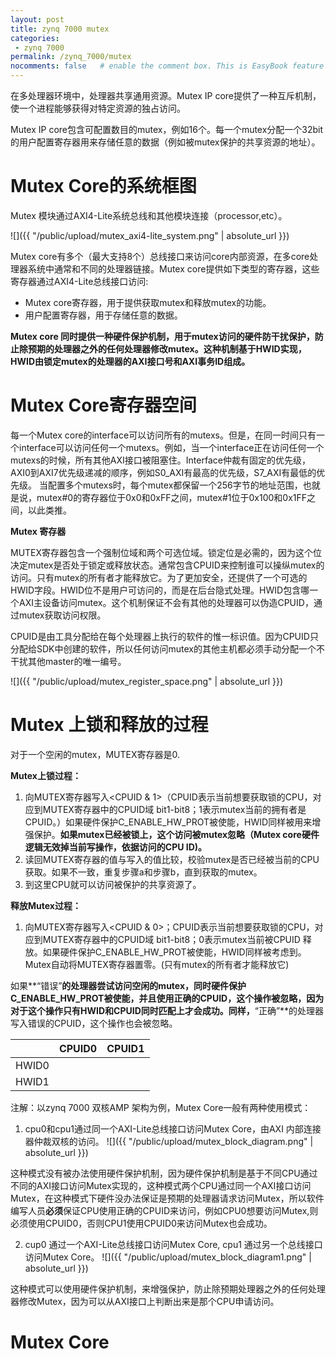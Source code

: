 ```yaml
---
layout: post
title: zynq 7000 mutex
categories: 
 - zynq 7000
permalink: /zynq_7000/mutex
nocomments: false  	# enable the comment box. This is EasyBook feature
---
```


在多处理器环境中，处理器共享通用资源。Mutex IP core提供了一种互斥机制，使一个进程能够获得对特定资源的独占访问。

Mutex IP core包含可配置数目的mutex，例如16个。每一个mutex分配一个32bit的用户配置寄存器用来存储任意的数据（例如被mutex保护的共享资源的地址）。

# Mutex Core的系统框图

Mutex 模块通过AXI4-Lite系统总线和其他模块连接（processor,etc）。

![]({{ "/public/upload/mutex_axi4-lite_system.png" | absolute_url }})

Mutex core有多个（最大支持8个）总线接口来访问core内部资源，在多core处理器系统中通常和不同的处理器链接。Mutex core提供如下类型的寄存器，这些寄存器通过AXI4-Lite总线接口访问:

- Mutex core寄存器，用于提供获取mutex和释放mutex的功能。
- 用户配置寄存器，用于存储任意的数据。

**Mutex core 同时提供一种硬件保护机制，用于mutex访问的硬件防干扰保护，防止除预期的处理器之外的任何处理器修改mutex。这种机制基于HWID实现，HWID由锁定mutex的处理器的AXI接口号和AXI事务ID组成。**

# Mutex Core寄存器空间
	
每一个Mutex core的interface可以访问所有的mutexs。但是，在同一时间只有一个interface可以访问任何一个mutexs。例如，当一个interface正在访问任何一个mutexs的时候，所有其他AXI接口被阻塞住。Interface仲裁有固定的优先级，AXI0到AXI7优先级递减的顺序，例如S0_AXI有最高的优先级，S7_AXI有最低的优先级。
当配置多个mutexs时，每个mutex都保留一个256字节的地址范围，也就是说，mutex#0的寄存器位于0x0和0xFF之间，mutex#1位于0x100和0x1FF之间，以此类推。

**Mutex 寄存器**

MUTEX寄存器包含一个强制位域和两个可选位域。锁定位是必需的，因为这个位决定mutex是否处于锁定或释放状态。通常包含CPUID来控制谁可以操纵mutex的访问。只有mutex的所有者才能释放它。为了更加安全，还提供了一个可选的HWID字段。HWID位不是用户可访问的，而是在后台隐式处理。HWID包含哪一个AXI主设备访问mutex。这个机制保证不会有其他的处理器可以伪造CPUID，通过mutex获取访问权限。

CPUID是由工具分配给在每个处理器上执行的软件的惟一标识值。因为CPUID只分配给SDK中创建的软件，所以任何访问mutex的其他主机都必须手动分配一个不干扰其他master的唯一编号。

![]({{ "/public/upload/mutex_register_space.png" | absolute_url }})
 
# Mutex 上锁和释放的过程
对于一个空闲的mutex，MUTEX寄存器是0.

**Mutex上锁过程：**

1. 向MUTEX寄存器写入<CPUID & 1>（CPUID表示当前想要获取锁的CPU，对应到MUTEX寄存器中的CPUID域 bit1-bit8；1表示mutex当前的拥有者是CPUID。）如果硬件保护C_ENABLE_HW_PROT被使能，HWID同样被用来增强保护。**如果mutex已经被锁上，这个访问被mutex忽略（Mutex core硬件逻辑无效掉当前写操作，依据访问的CPU ID)。**
2. 读回MUTEX寄存器的值与写入的值比较，校验mutex是否已经被当前的CPU获取。如果不一致，重复步骤a和步骤b，直到获取的mutex。
3. 到这里CPU就可以访问被保护的共享资源了。

**释放Mutex过程：**

1. 向MUTEX寄存器写入<CPUID & 0>；CPUID表示当前想要获取锁的CPU，对应到MUTEX寄存器中的CPUID域 bit1-bit8；0表示mutex当前被CPUID 释放。如果硬件保护C_ENABLE_HW_PROT被使能，HWID同样被考虑到。Mutex自动将MUTEX寄存器置零。(只有mutex的所有者才能释放它)

如果**“错误”**的处理器尝试访问空闲的mutex，同时硬件保护C_ENABLE_HW_PROT被使能，并且使用正确的CPUID，这个操作被忽略，因为对于这个操作只有HWID和CPUID同时匹配上才会成功。同样，**“正确”**的处理器写入错误的CPUID，这个操作也会被忽略。

| | CPUID0|CPUID1 |
|---|---:|---:|
| HWID0| | |
| HWID1| | |


注解：以zynq 7000 双核AMP 架构为例，Mutex Core一般有两种使用模式：
1. cpu0和cpu1通过同一个AXI-Lite总线接口访问Mutex Core，由AXI 内部连接器仲裁双核的访问。
![]({{ "/public/upload/mutex_block_diagram.png" | absolute_url }})

这种模式没有被办法使用硬件保护机制，因为硬件保护机制是基于不同CPU通过不同的AXI接口访问Mutex实现的，这种模式两个CPU通过同一个AXI接口访问Mutex，在这种模式下硬件没办法保证是预期的处理器请求访问Mutex，所以软件编写人员**必须**保证CPU使用正确的CPUID来访问，例如CPU0想要访问Mutex,则必须使用CPUID0，否则CPU1使用CPUID0来访问Mutex也会成功。

2. cup0 通过一个AXI-Lite总线接口访问Mutex Core, cpu1 通过另一个总线接口访问Mutex Core。
![]({{ "/public/upload/mutex_block_diagram1.png" | absolute_url }})

这种模式可以使用硬件保护机制，来增强保护，防止除预期处理器之外的任何处理器修改Mutex，因为可以从AXI接口上判断出来是那个CPU申请访问。

# Mutex Core